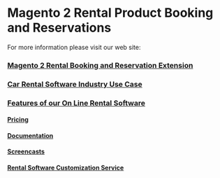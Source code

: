 # Magento 2 Rental Product Booking and Reservations
For more information please visit our web site:

### [Magento 2 Rental Booking and Reservation Extension](https://rentalbookingsoftware.com)

### [Car Rental Software Industry Use Case](https://rentalbookingsoftware.com/car-motorcycle-and-vehicle-rentals/)

### [Features of our On Line Rental Software](https://rentalbookingsoftware.com/rental-features/)

#### [Pricing](https://rentalbookingsoftware.com/magento-2-rental-booking-module/)

#### [Documentation](https://rentalbookingsoftware.com/docs/quickstart-guide/)

#### [Screencasts](https://rentalbookingsoftware.com/magento-2-rental-booking-system-screencast-training-videos/)

#### [Rental Software Customization Service](https://rentalbookingsoftware.com/custom-project/)

